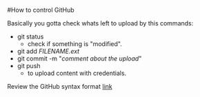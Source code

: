 #How to control GitHub

Basically you gotta check whats left to upload by this commands:

- git status
  - check if something is "modified".
- git add *FILENAME.ext*
- git commit -m "*comment about the upload*"
- git push
  - to upload content with credentials.

Review the GitHub syntax format [link](https://help.github.com/en/articles/basic-writing-and-formatting-syntax)
